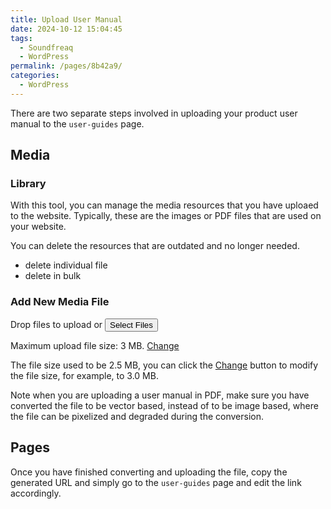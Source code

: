 ```yaml
---
title: Upload User Manual
date: 2024-10-12 15:04:45
tags: 
  - Soundfreaq
  - WordPress
permalink: /pages/8b42a9/
categories: 
  - WordPress
---
```


There are two separate steps involved in uploading your product user manual to the `user-guides` page.

## Media

### Library

With this tool, you can manage the media resources that you have uploaed to the website. Typically, these are the images or PDF files that are used on your website.

You can delete the resources that are outdated and no longer needed.

- delete individual file
- delete in bulk

### Add New Media File

Drop files to upload or <button>Select Files</button>

Maximum upload file size: 3 MB. <a href="#">Change</a>

The file size used to be 2.5 MB, you can click the <a href="#">Change</a> button to modify the file size, for example, to 3.0 MB.

Note when you are uploading a user manual in PDF, make sure you have converted the file to be vector based, instead of to be image based, where the file can be pixelized and degraded during the conversion.

## Pages

Once you have finished converting and uploading the file, copy the generated URL and simply go to the `user-guides` page and edit the link accordingly.
